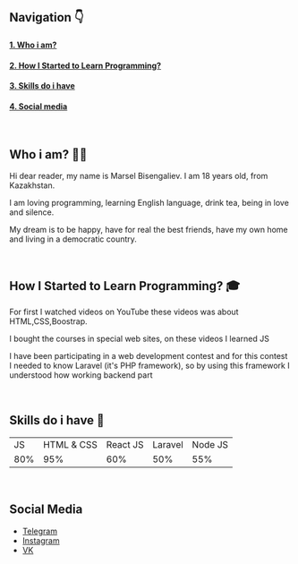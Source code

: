 ## Navigation 👇

<h4><a href="https://github.com/MarselBisengaliev#who-i-am-%EF%B8%8F">1. Who i am?</a></h4>
<h4><a href="https://github.com/MarselBisengaliev#how-i-started-to-learn-programming-">2. How I Started to Learn Programming?</a></h4>
<h4><a href="https://github.com/MarselBisengaliev#skills-do-i-have-">3. Skills do i have</a></h4>
<h4><a href="https://github.com/MarselBisengaliev#social-media">4. Social media</a></h4>

<br/>

## Who i am? 🧛‍♀️

<p>Hi dear reader, my name is Marsel Bisengaliev. I am 18 years old, from Kazakhstan.</p>
<p>I am loving programming, learning English language, drink tea, being in love and silence.</p>
<p>My dream is to be happy, have for real the best friends, have my own home and living in a democratic country.</p>

<br/>

## How I Started to Learn Programming? 🎓

<p>For first I watched videos on YouTube these videos was about HTML,CSS,Boostrap.</p>
<p>I bought the courses in special web sites, on these videos I learned JS</p>
<p>I have been participating in a web development contest and for this contest I needed to know Laravel (it's PHP framework), so by using this framework I understood how working backend part </p>

<br/>

## Skills do i have 💼

<table style="width:100%">
  <tr>
    <td>JS</td>
    <td>HTML & CSS</td>
    <td>React JS</td>
    <td>Laravel</td>
    <td>Node JS</td>
  </tr>
  <tr>
    <td>80%</td>
    <td>95%</td>
    <td>60%</td>
    <td>50%</td>
    <td>55%</td>
  </tr>
</table>

<br/>

## Social Media

<ul>
    <li><a href="https://t.me/marsel_bisengaliev">Telegram</a></li>
    <li><a href="https://www.instagram.com/marsel_bisengaliev/">Instagram</a></li>
    <li><a href="https://vk.com/marsel_bisengaliev">VK</a></li>
</ul>
